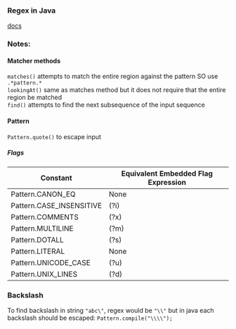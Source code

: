 ### Regex in Java
[docs](https://docs.oracle.com/javase/tutorial/essential/regex/index.html)
### Notes:

#### Matcher methods  
`matches()` attempts to match the entire region against the pattern SO use `.*pattern.*`  
`lookingAt()` same as matches method but it does not require that the entire region be matched  
`find()` attempts to find the next subsequence of the input sequence  

#### Pattern  
`Pattern.quote()` to escape input 

##### Flags  
| Constant                 |  Equivalent Embedded Flag Expression| 
|--------------------------|-------------------------------------| 
| Pattern.CANON_EQ         | None                                | 
| Pattern.CASE_INSENSITIVE | (?i)                                | 
| Pattern.COMMENTS         | (?x)                                | 
| Pattern.MULTILINE        | (?m)                                | 
| Pattern.DOTALL           | (?s)                                | 
| Pattern.LITERAL          | None                                | 
| Pattern.UNICODE_CASE     | (?u)                                | 
| Pattern.UNIX_LINES       | (?d)                                | 

### Backslash
To find backslash in string `"abc\"`, regex would be `"\\"` but in java each backslash should be escaped: 
`Pattern.compile("\\\\");`


